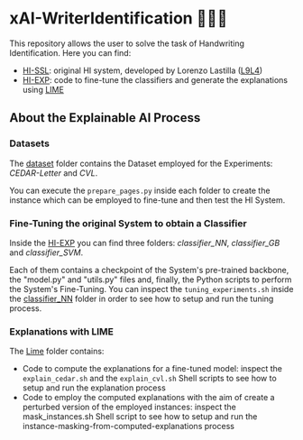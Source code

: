 # xAI-WriterIdentification 🧠🤖📄

This repository allows the user to solve the task of Handwriting Identification. Here you can find:
- [HI-SSL](https://github.com/DecioXXIV/xAI-WriterIdentification/tree/main/HI-SSL): original HI system, developed by Lorenzo Lastilla ([L9L4](https://github.com/L9L4))
- [HI-EXP](https://github.com/DecioXXIV/xAI-WriterIdentification/tree/main/HI-EXP): code to fine-tune the classifiers and generate the explanations using [LIME](https://github.com/marcotcr/lime)

## About the Explainable AI Process
### Datasets
The [dataset]() folder contains the Dataset employed for the Experiments: _CEDAR-Letter_ and _CVL_.

You can execute the `prepare_pages.py` inside each folder to create the instance which can be employed to fine-tune and then test the HI System.

### Fine-Tuning the original System to obtain a Classifier
Inside the [HI-EXP](https://github.com/DecioXXIV/xAI-WriterIdentification/tree/main/HI-EXP) you can find three folders: _classifier_NN_, _classifier_GB_ and _classifier_SVM_. 

Each of them contains a checkpoint of the System's pre-trained backbone, the "model.py" and "utils.py" files and, finally, the Python scripts to perform the System's Fine-Tuning. You can inspect the `tuning_experiments.sh` inside the [classifier_NN](https://github.com/DecioXXIV/xAI-WriterIdentification/tree/main/HI-EXP/classifier_NN) folder in order to see how to setup and run the tuning process.

### Explanations with LIME
The [Lime](https://github.com/DecioXXIV/xAI-WriterIdentification/tree/main/HI-EXP/Lime) folder contains:
* Code to compute the explanations for a fine-tuned model: inspect the `explain_cedar.sh` and the `explain_cvl.sh` Shell scripts to see how to setup and run the explanation process
* Code to employ the computed explanations with the aim of create a perturbed version of the employed instances: inspect the mask_instances.sh Shell script to see how to setup and run the instance-masking-from-computed-explanations process
